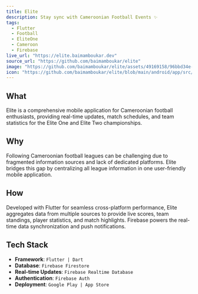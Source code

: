 ```yaml
---
title: Elite
description: Stay sync with Cameroonian Football Events ✨
tags:
  - Flutter
  - Football
  - EliteOne
  - Cameroon
  - Firebase
live_url: "https://elite.baimamboukar.dev"
source_url: "https://github.com/baimamboukar/elite"
image: "https://github.com/baimamboukar/elite/assets/49169158/96bbd34e-62f2-42cc-ac77-c6b685ad7af1"
icon: "https://github.com/baimamboukar/elite/blob/main/android/app/src/main/res/mipmap-hdpi/ic_launcher.png?raw=true"
---
```


## What
Elite is a comprehensive mobile application for Cameroonian football enthusiasts, providing real-time updates, match schedules, and team statistics for the Elite One and Elite Two championships.

## Why
Following Cameroonian football leagues can be challenging due to fragmented information sources and lack of dedicated platforms. Elite bridges this gap by centralizing all league information in one user-friendly mobile application.

## How
Developed with Flutter for seamless cross-platform performance, Elite aggregates data from multiple sources to provide live scores, team standings, player statistics, and match highlights. Firebase powers the real-time data synchronization and push notifications.

## Tech Stack
- **Framework**: `Flutter | Dart`
- **Database**: `Firebase Firestore`
- **Real-time Updates**: `Firebase Realtime Database`
- **Authentication**: `Firebase Auth`
- **Deployment**: `Google Play | App Store`
